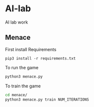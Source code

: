 # AI-lab
AI  lab work

## Menace
First install Requirements
```
pip3 install -r requirements.txt
```

To run the game
```bash
python3 menace.py
```

To train the game
```bash
cd menace/
python3 menace.py train NUM_ITERATIONS
```